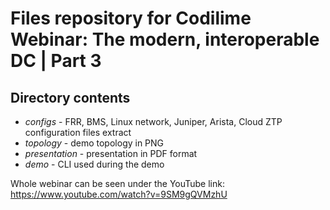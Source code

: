 # Files repository for Codilime Webinar: The modern, interoperable DC | Part 3

## Directory contents

- *configs* - FRR, BMS, Linux network, Juniper, Arista, Cloud ZTP configuration files extract
- *topology* - demo topology in PNG
- *presentation* - presentation in PDF format
- *demo* - CLI used during the demo

Whole webinar can be seen under the YouTube link: https://www.youtube.com/watch?v=9SM9gQVMzhU
